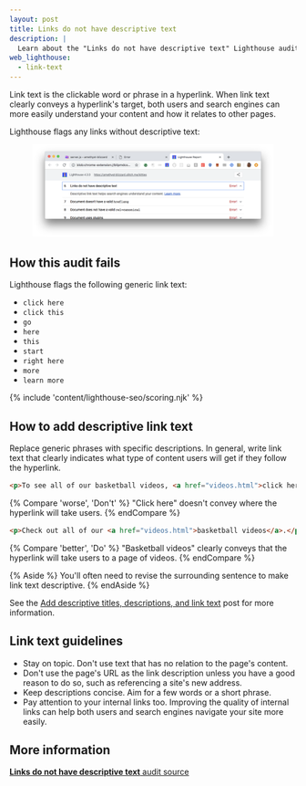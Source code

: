 ```yaml
---
layout: post
title: Links do not have descriptive text
description: |
  Learn about the "Links do not have descriptive text" Lighthouse audit.
web_lighthouse:
  - link-text
---
```


Link text is the clickable word or phrase in a hyperlink. When link text clearly
conveys a hyperlink's target, both users and search engines can more easily
understand your content and how it relates to other pages.

Lighthouse flags any links without descriptive text:

<figure class="w-figure">
  <img class="w-screenshot w-screenshot--filled" src="link-text.png" alt="Lighthouse audit showing links don't have descriptive text">
</figure>

## How this audit fails

Lighthouse flags the following generic link text:

- `click here`
- `click this`
- `go`
- `here`
- `this`
- `start`
- `right here`
- `more`
- `learn more`

{% include 'content/lighthouse-seo/scoring.njk' %}

## How to add descriptive link text

Replace generic phrases with specific descriptions. In general, write link text
that clearly indicates what type of content users will get if they follow the
hyperlink.

```html
<p>To see all of our basketball videos, <a href="videos.html">click here</a>.</p>
```

{% Compare 'worse', 'Don\'t' %}
"Click here" doesn't convey where the hyperlink will take users.
{% endCompare %}

```html
<p>Check out all of our <a href="videos.html">basketball videos</a>.</p>
```

{% Compare 'better', 'Do' %}
"Basketball videos" clearly conveys that the hyperlink will take users to a page
of videos.
{% endCompare %}

{% Aside %}
You'll often need to revise the surrounding sentence to make link text
descriptive.
{% endAside %}

See the [Add descriptive titles, descriptions, and link text](/write-descriptive-text#add-descriptive-link-text)
post for more information.

## Link text guidelines

- Stay on topic. Don't use text that has no relation to the page's content.
- Don't use the page's URL as the link description unless you have a good reason to do so,
such as referencing a site's new address.
- Keep descriptions concise. Aim for a few words or a short phrase.
- Pay attention to your internal links too. Improving the quality of internal
links can help both users and search engines navigate your site more easily.

## More information

[**Links do not have descriptive text** audit source](https://github.com/GoogleChrome/lighthouse/blob/master/lighthouse-core/audits/seo/link-text.js)
